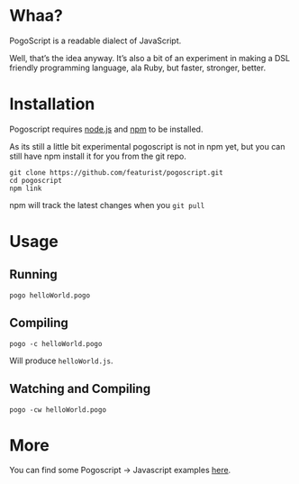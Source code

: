 # Whaa?

PogoScript is a readable dialect of JavaScript.

Well, that’s the idea anyway. It’s also a bit of an experiment in making a DSL friendly programming language, ala Ruby, but faster, stronger, better.

# Installation

Pogoscript requires [node.js](http://nodejs.org/) and [npm](http://npmjs.org/) to be installed.

As its still a little bit experimental pogoscript is not in npm yet, but you can still have npm install it for you from the git repo.

    git clone https://github.com/featurist/pogoscript.git
    cd pogoscript
    npm link

npm will track the latest changes when you `git pull`

# Usage

## Running

    pogo helloWorld.pogo

## Compiling

    pogo -c helloWorld.pogo

Will produce `helloWorld.js`.

## Watching and Compiling

    pogo -cw helloWorld.pogo

# More

You can find some Pogoscript -> Javascript examples [here](http://featurist.github.com/pogo-examples/).
